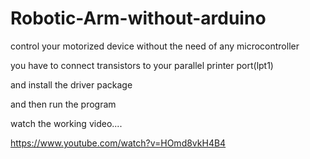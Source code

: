 # Robotic-Arm-without-arduino
control your motorized device without the need of any microcontroller

you have to connect transistors to your parallel printer port(lpt1)

and install the driver package

and then run the program

watch the working video....

https://www.youtube.com/watch?v=HOmd8vkH4B4
